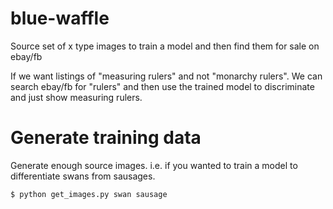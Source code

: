 # blue-waffle
Source set of x type images to train a model and then find them for sale on ebay/fb  

If we want listings of "measuring rulers" and not "monarchy rulers". We can search ebay/fb
for "rulers" and then use the trained model to discriminate and just show measuring rulers.

Generate training data
======================

Generate enough source images. i.e. if you wanted to train a model to differentiate swans from sausages.  

```bash
$ python get_images.py swan sausage
```